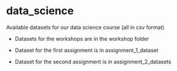 # data_science
Available datasets for our data science course (all in csv format)

- Datasets for the workshops are in the workshop folder

- Dataset for the first assignment is in assignment_1_dataset

- Dataset for the second assignment is in assignment_2_datasets
